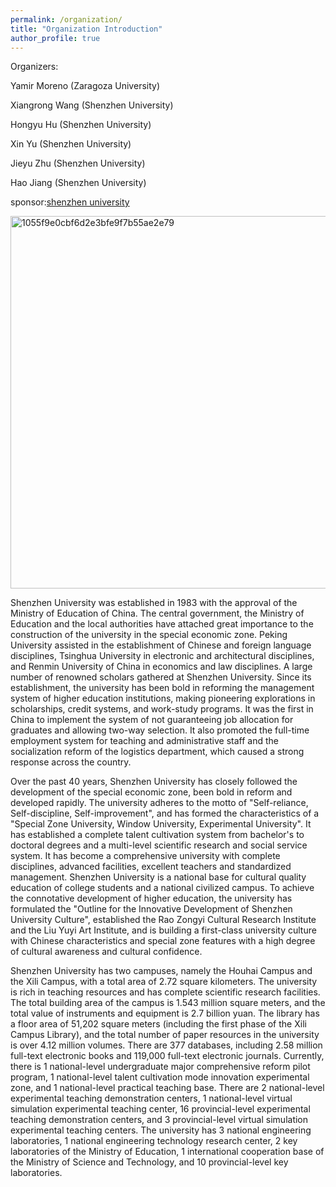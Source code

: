 ```yaml
---
permalink: /organization/
title: "Organization Introduction"
author_profile: true
---
```


Organizers:

Yamir Moreno (Zaragoza University)

Xiangrong Wang (Shenzhen University)

Hongyu Hu (Shenzhen University)

Xin Yu (Shenzhen University)

Jieyu Zhu (Shenzhen University)

Hao Jiang (Shenzhen University)

sponsor:[shenzhen university](https://www.szu.edu.cn/)

<img width="596" alt="1055f9e0cbf6d2e3bfe9f7b55ae2e79" src="https://github.com/user-attachments/assets/0dbd2069-3d2d-4a80-9dc6-3dc67dbe1bf6" />

Shenzhen University was established in 1983 with the approval of the Ministry of Education of China. The central government, the Ministry of Education and the local authorities have attached great importance to the construction of the university in the special economic zone. Peking University assisted in the establishment of Chinese and foreign language disciplines, Tsinghua University in electronic and architectural disciplines, and Renmin University of China in economics and law disciplines. A large number of renowned scholars gathered at Shenzhen University. Since its establishment, the university has been bold in reforming the management system of higher education institutions, making pioneering explorations in scholarships, credit systems, and work-study programs. It was the first in China to implement the system of not guaranteeing job allocation for graduates and allowing two-way selection. It also promoted the full-time employment system for teaching and administrative staff and the socialization reform of the logistics department, which caused a strong response across the country.

Over the past 40 years, Shenzhen University has closely followed the development of the special economic zone, been bold in reform and developed rapidly. The university adheres to the motto of "Self-reliance, Self-discipline, Self-improvement", and has formed the characteristics of a "Special Zone University, Window University, Experimental University". It has established a complete talent cultivation system from bachelor's to doctoral degrees and a multi-level scientific research and social service system. It has become a comprehensive university with complete disciplines, advanced facilities, excellent teachers and standardized management. Shenzhen University is a national base for cultural quality education of college students and a national civilized campus. To achieve the connotative development of higher education, the university has formulated the "Outline for the Innovative Development of Shenzhen University Culture", established the Rao Zongyi Cultural Research Institute and the Liu Yuyi Art Institute, and is building a first-class university culture with Chinese characteristics and special zone features with a high degree of cultural awareness and cultural confidence.

Shenzhen University has two campuses, namely the Houhai Campus and the Xili Campus, with a total area of 2.72 square kilometers. The university is rich in teaching resources and has complete scientific research facilities. The total building area of the campus is 1.543 million square meters, and the total value of instruments and equipment is 2.7 billion yuan. The library has a floor area of 51,202 square meters (including the first phase of the Xili Campus Library), and the total number of paper resources in the university is over 4.12 million volumes. There are 377 databases, including 2.58 million full-text electronic books and 119,000 full-text electronic journals. Currently, there is 1 national-level undergraduate major comprehensive reform pilot program, 1 national-level talent cultivation mode innovation experimental zone, and 1 national-level practical teaching base. There are 2 national-level experimental teaching demonstration centers, 1 national-level virtual simulation experimental teaching center, 16 provincial-level experimental teaching demonstration centers, and 3 provincial-level virtual simulation experimental teaching centers. The university has 3 national engineering laboratories, 1 national engineering technology research center, 2 key laboratories of the Ministry of Education, 1 international cooperation base of the Ministry of Science and Technology, and 10 provincial-level key laboratories.

